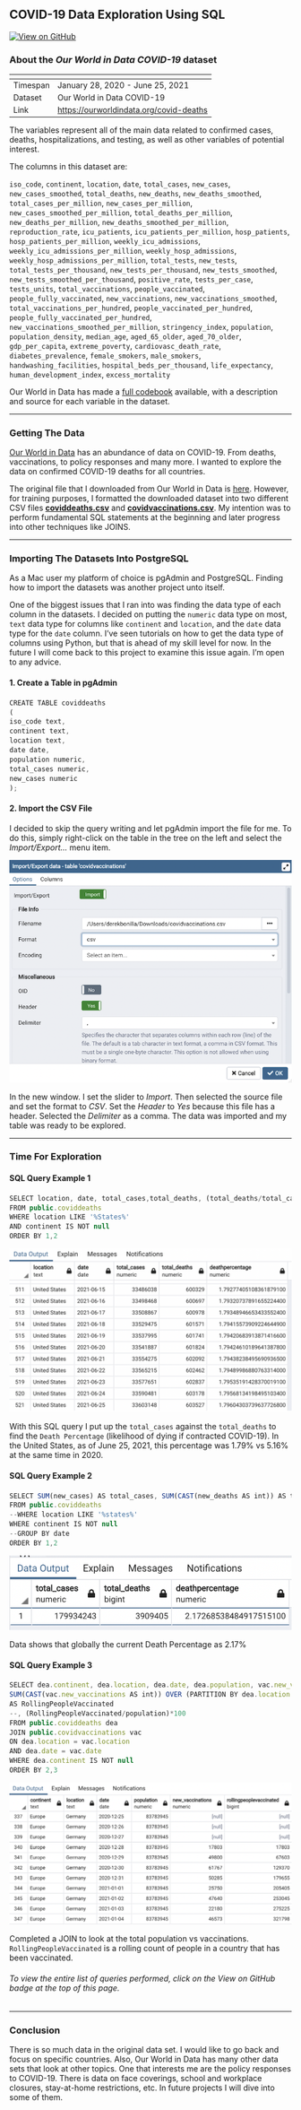 ## COVID-19 Data Exploration Using SQL

[![View on GitHub](https://img.shields.io/badge/GitHub-View_on_GitHub-blue?logo=GitHub)](https://github.com/derekbonilla/COVIDproject/blob/main/COVID%20Project.sql)

### About the ***Our World in Data COVID-19*** dataset

| <!-- -->    | <!-- -->    |
|-------------|-------------|
| Timespan         | January 28, 2020 - June 25, 2021         |
| Dataset         | Our World in Data COVID-19         |
| Link         | https://ourworldindata.org/covid-deaths         |

The variables represent all of the main data related to confirmed cases, deaths, hospitalizations, and testing, as well as other variables of potential interest.

The columns in this dataset are:

`iso_code`, `continent`, `location`, `date`, `total_cases`, `new_cases`, `new_cases_smoothed`, `total_deaths`, `new_deaths`, `new_deaths_smoothed`, `total_cases_per_million`, `new_cases_per_million`, `new_cases_smoothed_per_million`, `total_deaths_per_million`, `new_deaths_per_million`, `new_deaths_smoothed_per_million`, `reproduction_rate`, `icu_patients`, `icu_patients_per_million`, `hosp_patients`, `hosp_patients_per_million`, `weekly_icu_admissions`, `weekly_icu_admissions_per_million`, `weekly_hosp_admissions`, `weekly_hosp_admissions_per_million`, `total_tests`, `new_tests`, `total_tests_per_thousand`, `new_tests_per_thousand`, `new_tests_smoothed`, `new_tests_smoothed_per_thousand`, `positive_rate`, `tests_per_case`, `tests_units`, `total_vaccinations`, `people_vaccinated`, `people_fully_vaccinated`, `new_vaccinations`, `new_vaccinations_smoothed`, `total_vaccinations_per_hundred`, `people_vaccinated_per_hundred`, `people_fully_vaccinated_per_hundred`, `new_vaccinations_smoothed_per_million`, `stringency_index`, `population`, `population_density`, `median_age`, `aged_65_older`, `aged_70_older`, `gdp_per_capita`, `extreme_poverty`, `cardiovasc_death_rate`, `diabetes_prevalence`, `female_smokers`, `male_smokers`, `handwashing_facilities`, `hospital_beds_per_thousand`, `life_expectancy`, `human_development_index`, `excess_mortality`

Our World in Data has made a [full codebook](https://github.com/owid/covid-19-data/blob/master/public/data/owid-covid-codebook.csv) available, with a description and source for each variable in the dataset.

---
### Getting The Data

[Our World in Data](https://ourworldindata.org/coronavirus) has an abundance of data on COVID-19. From deaths, vaccinations, to policy responses and many more. I wanted to explore the data on confirmed COVID-19 deaths for all countries. 

The original file that I downloaded from Our World in Data is [here](https://github.com/derekbonilla/COVID_19_Project/blob/main/owid-covid-data.csv). However, for training purposes, I formatted the downloaded dataset into two different CSV files **[coviddeaths.csv](https://github.com/owid/covid-19-data/blob/master/public/data/owid-covid-codebook.csv)** and **[covidvaccinations.csv](https://github.com/owid/covid-19-data/blob/master/public/data/owid-covid-codebook.csv)**. My intention was to perform fundamental SQL statements at the beginning and later progress into other techniques like JOINS.

---
### Importing The Datasets Into PostgreSQL

As a Mac user my platform of choice is pgAdmin and PostgreSQL. Finding how to import the datasets was another project unto itself.
 
One of the biggest issues that I ran into was finding the data type of each column in the datasets. I decided on putting the `numeric` data type on most, `text` data type for columns like `continent` and `location`, and the `date` data type for the `date` column. I’ve seen tutorials on how to get the data type of columns using Python, but that is ahead of my skill level for now. In the future I will come back to this project to examine this issue again.  I’m open to any advice.

#### 1. Create a Table in pgAdmin

```javascript
CREATE TABLE coviddeaths
(
iso_code text,
continent text,
location text,
date date,
population numeric,
total_cases numeric,
new_cases numeric
);
```
#### 2. Import the CSV File

I decided to skip the query writing and let pgAdmin import the file for me. To do this, simply right-click on the table in the tree on the left and select the *Import/Export...* menu item.

<img src="images/import csv file.png"/>
 
In the new window. I set the slider to *Import*.  Then selected the source file and set the format to *CSV*. Set the *Header* to *Yes* because this file has a header. Selected the *Delimiter* as a comma. The data was imported and my table was ready to be explored.

---
### Time For Exploration

#### SQL Query Example 1
```javascript
SELECT location, date, total_cases,total_deaths, (total_deaths/total_cases)*100 AS DeathPercentage
FROM public.coviddeaths
WHERE location LIKE '%States%'
AND continent IS NOT null
ORDER BY 1,2
```
<img src="images/deathpercentage June 25.png"/>

With this SQL query I put up the `total_cases` against the `total_deaths` to find the `Death Percentage` (likelihood of dying if contracted COVID-19). In the United States, as of June 25, 2021, this percentage was 1.79% vs 5.16% at the same time in 2020.



#### SQL Query Example 2

```javascript
SELECT SUM(new_cases) AS total_cases, SUM(CAST(new_deaths AS int)) AS total_deaths, SUM(CAST(new_deaths AS int))/SUM(New_Cases)*100 AS DeathPercentage
FROM public.coviddeaths
--WHERE location LIKE '%states%'
WHERE continent IS NOT null
--GROUP BY date
ORDER BY 1,2
```
<img src="images/global dp.png"/>

Data shows that globally the current Death Percentage as 2.17%


#### SQL Query Example 3

```javascript
SELECT dea.continent, dea.location, dea.date, dea.population, vac.new_vaccinations, 
SUM(CAST(vac.new_vaccinations AS int)) OVER (PARTITION BY dea.location ORDER BY dea.location, dea.date)
AS RollingPeopleVaccinated
--, (RollingPeopleVaccinated/population)*100
FROM public.coviddeaths dea
JOIN public.covidvaccinations vac
ON dea.location = vac.location
AND dea.date = vac.date
WHERE dea.continent IS NOT null 
ORDER BY 2,3
```
<img src="images/rolling people vac.png"/>

Completed a JOIN to look at the total population vs vaccinations.  `RollingPeopleVaccinated` is a rolling count of people in a country that has been vaccinated. 

###### To view the entire list of queries performed, click on the View on GitHub badge at the top of this page.

---
### Conclusion

There is so much data in the original data set. I would like to go back and focus on specific countries. Also,  Our World in Data has many other data sets that look at other topics. One that interests me are the policy responses to COVID-19. There is data on face coverings, school and workplace closures, stay-at-home restrictions, etc. In future projects I will dive into some of them.
